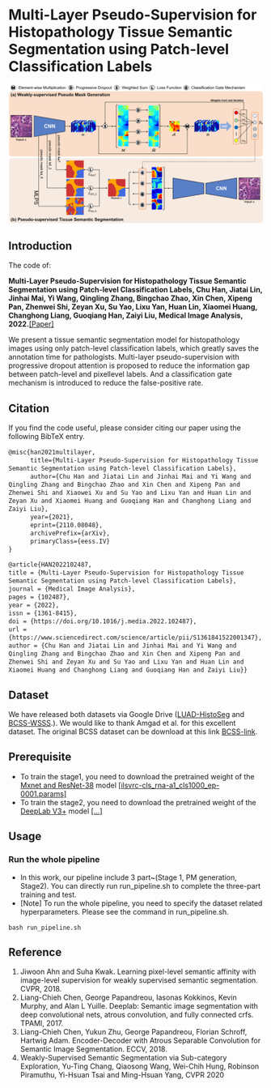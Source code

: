 # Multi-Layer Pseudo-Supervision for Histopathology Tissue Semantic Segmentation using Patch-level Classification Labels
![outline](workflow.png)

## Introduction
The code of:

**Multi-Layer Pseudo-Supervision for Histopathology Tissue Semantic Segmentation using Patch-level Classification Labels, Chu Han, Jiatai Lin, Jinhai Mai, Yi Wang, Qingling Zhang, Bingchao Zhao, Xin Chen, Xipeng Pan, Zhenwei Shi, Zeyan Xu, Su Yao, Lixu Yan, Huan Lin, Xiaomei Huang, Changhong Liang, Guoqiang Han, Zaiyi Liu, Medical Image Analysis, 2022.**[[Paper]](https://doi.org/10.1016/j.media.2022.102487)

We present a tissue semantic segmentation model for histopathology images using only patch-level classification labels, which greatly saves the annotation time for pathologists. Multi-layer pseudo-supervision with progressive dropout attention is proposed to reduce the information gap between patch-level and pixellevel labels. And a classification gate mechanism is introduced to reduce the false-positive rate.

## Citation
If you find the code useful, please consider citing our paper using the following BibTeX entry.
```
@misc{han2021multilayer,
      title={Multi-Layer Pseudo-Supervision for Histopathology Tissue Semantic Segmentation using Patch-level Classification Labels}, 
      author={Chu Han and Jiatai Lin and Jinhai Mai and Yi Wang and Qingling Zhang and Bingchao Zhao and Xin Chen and Xipeng Pan and Zhenwei Shi and Xiaowei Xu and Su Yao and Lixu Yan and Huan Lin and Zeyan Xu and Xiaomei Huang and Guoqiang Han and Changhong Liang and Zaiyi Liu},
      year={2021},
      eprint={2110.08048},
      archivePrefix={arXiv},
      primaryClass={eess.IV}
}
```
```
@article{HAN2022102487,
title = {Multi-Layer Pseudo-Supervision for Histopathology Tissue Semantic Segmentation using Patch-level Classification Labels},
journal = {Medical Image Analysis},
pages = {102487},
year = {2022},
issn = {1361-8415},
doi = {https://doi.org/10.1016/j.media.2022.102487},
url = {https://www.sciencedirect.com/science/article/pii/S1361841522001347},
author = {Chu Han and Jiatai Lin and Jinhai Mai and Yi Wang and Qingling Zhang and Bingchao Zhao and Xin Chen and Xipeng Pan and Zhenwei Shi and Zeyan Xu and Su Yao and Lixu Yan and Huan Lin and Xiaomei Huang and Changhong Liang and Guoqiang Han and Zaiyi Liu}}
```
## Dataset
We have released both datasets via Google Drive ([LUAD-HistoSeg](https://drive.google.com/drive/folders/1E3Yei3Or3xJXukHIybZAgochxfn6FJpr?usp=sharing) and [BCSS-WSSS](https://drive.google.com/drive/folders/1iS2Z0DsbACqGp7m6VDJbAcgzeXNEFr77?usp=sharing).).
We would like to thank Amgad et al. for this excellent dataset. The original BCSS dataset can be download at this link [BCSS-link](https://github.com/PathologyDataScience/CrowdsourcingDataset-Amgadetal2019).

## Prerequisite
* To train the stage1, you need to download the pretrained weight of the [Mxnet and ResNet-38](https://github.com/itijyou/ademxapp) model [[ilsvrc-cls_rna-a1_cls1000_ep-0001.params]](https://drive.google.com/file/d/1YB3DkHiBeUH5wn6shk93jChvXwfOxwBE/view?usp=sharing)
* To train the stage2, you need to download the pretrained weight of the [DeepLab V3+]([https://github.com/](https://arxiv.org/abs/1802.02611)) model [[...]](https://drive.google.com/)

## Usage
### Run the whole pipeline
- In this work, our pipeline include 3 part~(Stage 1, PM generation, Stage2). You can directly run run_pipeline.sh to complete the three-part training and test.
- [Note] To run the whole pipeline, you need to specify the dataset related hyperparameters. Please see the command in run_pipeline.sh.
```
bash run_pipeline.sh
```
## Reference
1. Jiwoon Ahn and Suha Kwak. Learning pixel-level semantic affinity with image-level supervision for weakly supervised semantic segmentation. CVPR, 2018.
2. Liang-Chieh Chen, George Papandreou, Iasonas Kokkinos, Kevin Murphy, and Alan L Yuille. Deeplab: Semantic image segmentation with deep convolutional nets, atrous convolution, and fully connected crfs. TPAMI, 2017.
3. Liang-Chieh Chen, Yukun Zhu, George Papandreou, Florian Schroff, Hartwig Adam. Encoder-Decoder with Atrous Separable Convolution for Semantic Image Segmentation. ECCV, 2018.
4. Weakly-Supervised Semantic Segmentation via Sub-category Exploration, Yu-Ting Chang, Qiaosong Wang, Wei-Chih Hung, Robinson Piramuthu, Yi-Hsuan Tsai and Ming-Hsuan Yang, CVPR 2020

